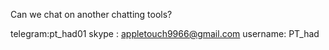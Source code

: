 Can we chat on another chatting tools? 

telegram:pt_had01
skype : appletouch9966@gmail.com 
username: PT_had


